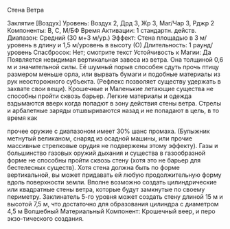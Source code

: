 
Стена Ветра

Заклятие [Воздух]
Уровень: Воздух 2, Дрд 3, Жр 3, Маг/Чар
3, Рджр 2
Компоненты: В, С, М/БФ
Время Активации: 1 стандартн. действ.
Диапазон: Средний (30 м+3 м/ур.)
Эффект: Стена площадью в 3 м/уровень
в длину и 1,5 м/уровень в высоту (О)
Длительность: 1 раунд/уровень
Спасбросок: Нет; смотрите текст
Устойчивость к Магии: Да
Появляется невидимая вертикальная
завеса из ветра. Она толщиной 0,6 м и
значительной силы. Её шумный порыв
способен сдуть прочь птицу размером
меньше орла, или вырвать бумаги и подобные материалы из рук неосторожного субъекта. (Рефлекс позволяет существу удержать в захвате свои вещи).
Крошечные и Маленькие летающие
существа не способны пройти сквозь
барьер. Легкие материалы и одежда
вздымаются вверх когда попадют в
зону действия стены ветра. Стрелы и
арбалетные заряды отшвыриваются назад и не попадают в цель, в то время как

прочее оружие с диапазоном имеет 30%
шанс промаха. (Булыжник метнутый
великаном, снаряд из осадной машины, или прочие массивные стрелковые
орудия не подвержены этому эффекту).
Газы и большинство газовых оружий
дыхания и существа в газообразной
форме не способны пройти сквозь стену (хотя это не барьер для бестелесных
существ).
Хотя стена должна быть по форме
вертикальной, вы может придавать ей
любую продолжительную форму вдоль
поверхности земли. Вполне возможно
создать цилиндрические или квадратные стены ветра, которые будут замкнутые по своему периметру. Заклинатель 5-го уровня может создать стену
длиной 15 м и высотой 7,5 м, что достаточно для образования цилиндра с
диаметром 4,5 м
Волшебный Материальный Компонент: Крошечный веер, и перо экзо-тического создания.